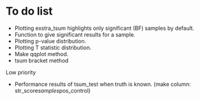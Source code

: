 # To do list

* Plotting exstra_tsum highlights only significant (BF) samples by default.
* Function to give significant results for a sample.
* Plotting p-value distribution.
* Plotting T statistic distribution.
* Make qqplot method. 
* tsum bracket method

Low priority
* Performance results of tsum_test when truth is known. (make column: str_score$samples$pos_control)

